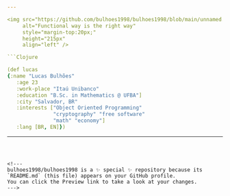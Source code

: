 ```yaml
---

<img src="https://github.com/bulhoes1998/bulhoes1998/blob/main/unnamed.gif"
     alt="Functional way is the right way"
     style="margin-top:20px;"
     height="215px"
     align="left" />

```Clojure

(def lucas
{:name "Lucas Bulhões"
   :age 23
   :work-place "Itaú Unibanco"
   :education "B.Sc. in Mathematics @ UFBA"]
   :city "Salvador, BR"
   :interests ["Object Oriented Programming" 
               "cryptography" "free software" 
               "math" "economy"]
   :lang [BR, EN]})

```

---
```



<!---
bulhoes1998/bulhoes1998 is a ✨ special ✨ repository because its `README.md` (this file) appears on your GitHub profile.
You can click the Preview link to take a look at your changes.
--->
